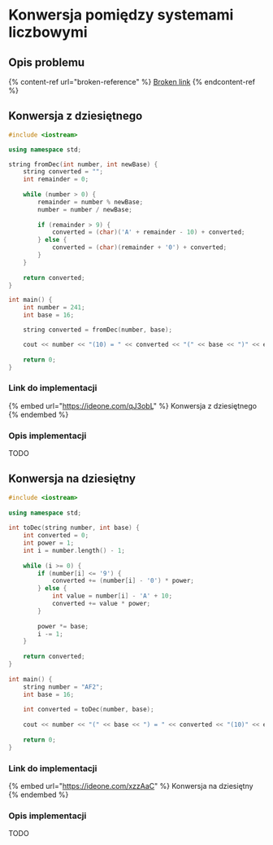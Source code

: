 # Konwersja pomiędzy systemami liczbowymi

## Opis problemu

{% content-ref url="broken-reference" %}
[Broken link](broken-reference)
{% endcontent-ref %}

## Konwersja z dziesiętnego

```cpp
#include <iostream>

using namespace std;

string fromDec(int number, int newBase) {
    string converted = "";
    int remainder = 0;
    
    while (number > 0) {
        remainder = number % newBase;
        number = number / newBase;
        
        if (remainder > 9) {
            converted = (char)('A' + remainder - 10) + converted;
        } else {
            converted = (char)(remainder + '0') + converted;
        }
    }
    
    return converted;
}

int main() {
    int number = 241;
    int base = 16;

    string converted = fromDec(number, base);

    cout << number << "(10) = " << converted << "(" << base << ")" << endl;
    
    return 0;
}
```

### Link do implementacji

{% embed url="https://ideone.com/qJ3obL" %}
Konwersja z dziesiętnego
{% endembed %}

### Opis implementacji

TODO

## Konwersja na dziesiętny

```cpp
#include <iostream>
 
using namespace std;
 
int toDec(string number, int base) {
    int converted = 0;
    int power = 1;
    int i = number.length() - 1;
 
    while (i >= 0) {
        if (number[i] <= '9') {
            converted += (number[i] - '0') * power;
        } else {
            int value = number[i] - 'A' + 10;
            converted += value * power;
        }
 
        power *= base;
        i -= 1;
    }
 
    return converted;
}
 
int main() {
    string number = "AF2";
    int base = 16;
 
    int converted = toDec(number, base);
 
    cout << number << "(" << base << ") = " << converted << "(10)" << endl;
 
    return 0;
}
```

### Link do implementacji

{% embed url="https://ideone.com/xzzAaC" %}
Konwersja na dziesiętny
{% endembed %}

### Opis implementacji

TODO
